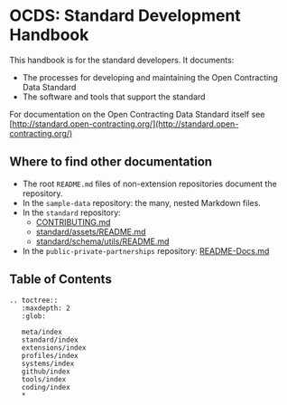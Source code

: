 # OCDS: Standard Development Handbook

This handbook is for the standard developers. It documents:

* The processes for developing and maintaining the Open Contracting Data Standard
* The software and tools that support the standard

For documentation on the Open Contracting Data Standard itself see [http://standard.open-contracting.org/](http://standard.open-contracting.org/)

## Where to find other documentation

* The root `README.md` files of non-extension repositories document the repository.
* In the `sample-data` repository: the many, nested Markdown files.
* In the `standard` repository:
  * [CONTRIBUTING.md](https://github.com/open-contracting/standard/blob/HEAD/CONTRIBUTING.md)
  * [standard/assets/README.md](https://github.com/open-contracting/standard/blob/HEAD/standard/assets/README.md)
  * [standard/schema/utils/README.md](https://github.com/open-contracting/standard/blob/HEAD/standard/schema/utils/README.md)
* In the `public-private-partnerships` repository: [README-Docs.md](https://github.com/open-contracting/public-private-partnerships/blob/master/README-Docs.md)

## Table of Contents

```eval_rst
.. toctree::
   :maxdepth: 2
   :glob:

   meta/index
   standard/index
   extensions/index
   profiles/index
   systems/index
   github/index
   tools/index
   coding/index
   *

```
